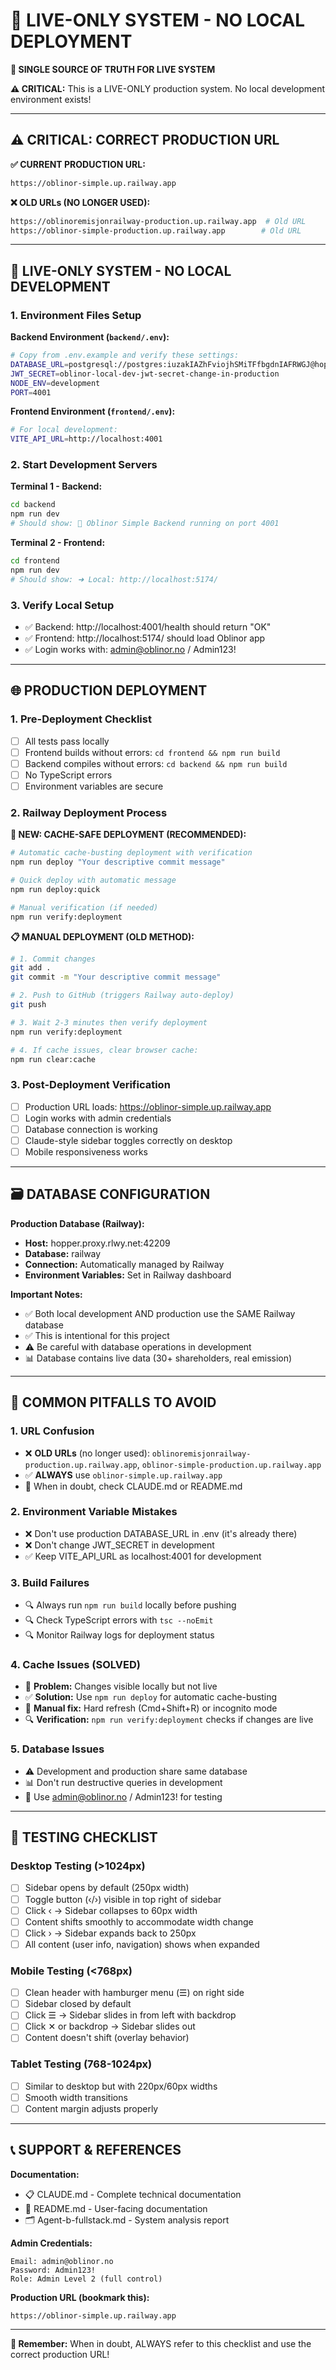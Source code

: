 # 🚨 LIVE-ONLY SYSTEM - NO LOCAL DEPLOYMENT

**📍 SINGLE SOURCE OF TRUTH FOR LIVE SYSTEM**

**⚠️ CRITICAL:** This is a LIVE-ONLY production system. No local development environment exists!

---

## ⚠️ CRITICAL: CORRECT PRODUCTION URL

**✅ CURRENT PRODUCTION URL:**
```bash
https://oblinor-simple.up.railway.app
```

**❌ OLD URLs (NO LONGER USED):**
```bash
https://oblinoremisjonrailway-production.up.railway.app  # Old URL
https://oblinor-simple-production.up.railway.app        # Old URL
```

---

## 🚨 LIVE-ONLY SYSTEM - NO LOCAL DEVELOPMENT

### 1. Environment Files Setup

**Backend Environment (`backend/.env`):**
```bash
# Copy from .env.example and verify these settings:
DATABASE_URL=postgresql://postgres:iuzakIAZhFviojhSMiTFfbgdnIAFRWGJ@hopper.proxy.rlwy.net:42209/railway
JWT_SECRET=oblinor-local-dev-jwt-secret-change-in-production
NODE_ENV=development
PORT=4001
```

**Frontend Environment (`frontend/.env`):**
```bash
# For local development:
VITE_API_URL=http://localhost:4001
```

### 2. Start Development Servers

**Terminal 1 - Backend:**
```bash
cd backend
npm run dev
# Should show: 🚀 Oblinor Simple Backend running on port 4001
```

**Terminal 2 - Frontend:**
```bash
cd frontend  
npm run dev
# Should show: ➜ Local: http://localhost:5174/
```

### 3. Verify Local Setup
- ✅ Backend: http://localhost:4001/health should return "OK"
- ✅ Frontend: http://localhost:5174/ should load Oblinor app
- ✅ Login works with: admin@oblinor.no / Admin123!

---

## 🌐 PRODUCTION DEPLOYMENT

### 1. Pre-Deployment Checklist
- [ ] All tests pass locally
- [ ] Frontend builds without errors: `cd frontend && npm run build`
- [ ] Backend compiles without errors: `cd backend && npm run build`
- [ ] No TypeScript errors
- [ ] Environment variables are secure

### 2. Railway Deployment Process

**🚀 NEW: CACHE-SAFE DEPLOYMENT (RECOMMENDED):**
```bash
# Automatic cache-busting deployment with verification
npm run deploy "Your descriptive commit message"

# Quick deploy with automatic message
npm run deploy:quick

# Manual verification (if needed)
npm run verify:deployment
```

**📋 MANUAL DEPLOYMENT (OLD METHOD):**
```bash
# 1. Commit changes
git add .
git commit -m "Your descriptive commit message"

# 2. Push to GitHub (triggers Railway auto-deploy)
git push

# 3. Wait 2-3 minutes then verify deployment
npm run verify:deployment

# 4. If cache issues, clear browser cache:
npm run clear:cache
```

### 3. Post-Deployment Verification
- [ ] Production URL loads: https://oblinor-simple.up.railway.app
- [ ] Login works with admin credentials
- [ ] Database connection is working
- [ ] Claude-style sidebar toggles correctly on desktop
- [ ] Mobile responsiveness works

---

## 🗃️ DATABASE CONFIGURATION

**Production Database (Railway):**
- **Host:** hopper.proxy.rlwy.net:42209
- **Database:** railway
- **Connection:** Automatically managed by Railway
- **Environment Variables:** Set in Railway dashboard

**Important Notes:**
- ✅ Both local development AND production use the SAME Railway database
- ✅ This is intentional for this project
- ⚠️ Be careful with database operations in development
- 📊 Database contains live data (30+ shareholders, real emission)

---

## 🚨 COMMON PITFALLS TO AVOID

### 1. URL Confusion
- ❌ **OLD URLs** (no longer used): `oblinoremisjonrailway-production.up.railway.app`, `oblinor-simple-production.up.railway.app`
- ✅ **ALWAYS** use `oblinor-simple.up.railway.app`
- 📝 When in doubt, check CLAUDE.md or README.md

### 2. Environment Variable Mistakes
- ❌ Don't use production DATABASE_URL in .env (it's already there)
- ❌ Don't change JWT_SECRET in development
- ✅ Keep VITE_API_URL as localhost:4001 for development

### 3. Build Failures
- 🔍 Always run `npm run build` locally before pushing
- 🔍 Check TypeScript errors with `tsc --noEmit`
- 🔍 Monitor Railway logs for deployment status

### 4. Cache Issues (SOLVED)
- 🚨 **Problem:** Changes visible locally but not live
- ✅ **Solution:** Use `npm run deploy` for automatic cache-busting
- 🧹 **Manual fix:** Hard refresh (Cmd+Shift+R) or incognito mode
- 🔍 **Verification:** `npm run verify:deployment` checks if changes are live

### 5. Database Issues
- ⚠️ Development and production share same database
- 📊 Don't run destructive queries in development
- 🔄 Use admin@oblinor.no / Admin123! for testing

---

## 🧪 TESTING CHECKLIST

### Desktop Testing (>1024px)
- [ ] Sidebar opens by default (250px width)
- [ ] Toggle button (‹/›) visible in top right of sidebar  
- [ ] Click ‹ → Sidebar collapses to 60px width
- [ ] Content shifts smoothly to accommodate width change
- [ ] Click › → Sidebar expands back to 250px
- [ ] All content (user info, navigation) shows when expanded

### Mobile Testing (<768px)  
- [ ] Clean header with hamburger menu (☰) on right side
- [ ] Sidebar closed by default
- [ ] Click ☰ → Sidebar slides in from left with backdrop
- [ ] Click ✕ or backdrop → Sidebar slides out
- [ ] Content doesn't shift (overlay behavior)

### Tablet Testing (768-1024px)
- [ ] Similar to desktop but with 220px/60px widths
- [ ] Smooth width transitions
- [ ] Content margin adjusts properly

---

## 📞 SUPPORT & REFERENCES

**Documentation:**
- 📋 CLAUDE.md - Complete technical documentation
- 📖 README.md - User-facing documentation  
- 🗂️ Agent-b-fullstack.md - System analysis report

**Admin Credentials:**
```
Email: admin@oblinor.no
Password: Admin123!
Role: Admin Level 2 (full control)
```

**Production URL (bookmark this):**
```
https://oblinor-simple.up.railway.app
```

---

**🎯 Remember:** When in doubt, ALWAYS refer to this checklist and use the correct production URL!